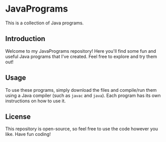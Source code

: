 # JavaPrograms

This is a collection of Java programs.

## Introduction

Welcome to my JavaPrograms repository! Here you'll find some fun and useful Java programs that I've created. Feel free to explore and try them out!

## Usage

To use these programs, simply download the files and compile/run them using a Java compiler (such as `javac` and `java`). Each program has its own instructions on how to use it.

## License

This repository is open-source, so feel free to use the code however you like. Have fun coding!
